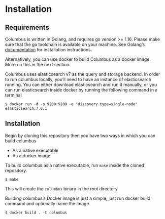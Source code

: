 # Installation

## Requirements

Columbus is written in Golang, and requires go version &gt;= 1.16. Please make sure that the go toolchain is available on your machine. See Golang’s [documentation](https://golang.org/) for installation instructions.

Alternatively, you can use docker to build Columbus as a docker image. More on this in the next section.

Columbus uses elasticsearch v7 as the query and storage backend. In order to run columbus locally, you’ll need to have an instance of elasticsearch running. You can either download elasticsearch and run it manually, or you can run elasticsearch inside docker by running the following command in a terminal

```text
$ docker run -d -p 9200:9200 -e "discovery.type=single-node" elasticsearch:7.6.1
```

## Installation

Begin by cloning this repository then you have two ways in which you can build columbus

* As a native executable
* As a docker image

To build columbus as a native executable, run `make` inside the cloned repository.

```text
$ make
```

This will create the `columbus` binary in the root directory

Building columbus’s Docker image is just a simple, just run docker build command and optionally name the image

```text
$ docker build . -t columbus
```

